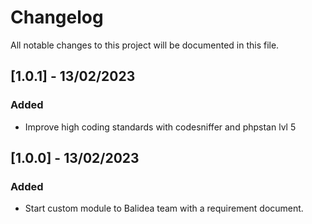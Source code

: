 # Changelog
All notable changes to this project will be documented in this file.

## [1.0.1] - 13/02/2023
### Added
- Improve high coding standards with codesniffer and phpstan lvl 5


## [1.0.0] - 13/02/2023
### Added
- Start custom module to Balidea team with a requirement document.
